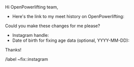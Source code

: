 Hi OpenPowerlifting team,

- Here's the link to my meet history on OpenPowerlifting:

Could you make these changes for me please?

- Instagram handle:
- Date of birth for fixing age data (optional, YYYY-MM-DD):

Thanks!

/label ~fix::instagram
